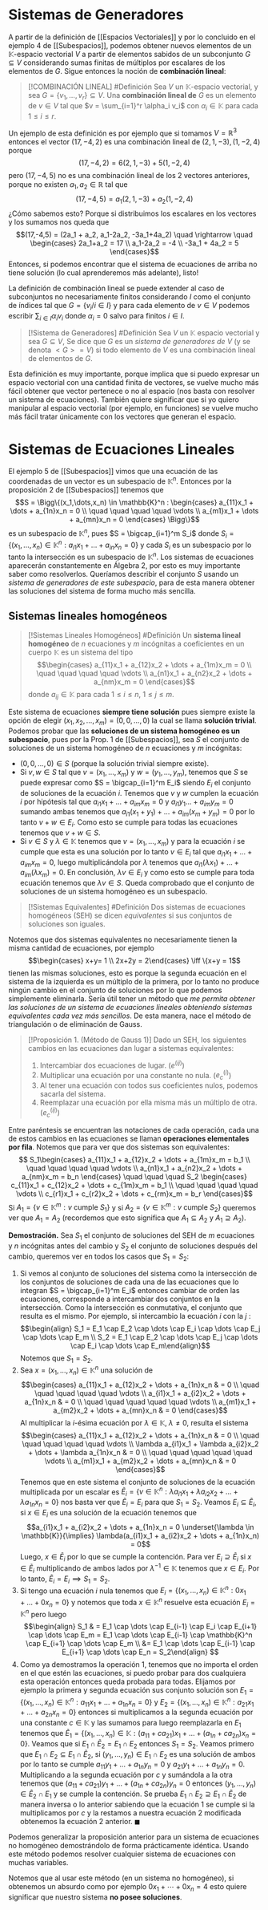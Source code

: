 # Sistemas de Generadores
A partir de la definición de [[Espacios Vectoriales]]  y por lo concluido en el ejemplo 4 de [[Subespacios]], podemos obtener nuevos elementos de un $\mathbb{K}$-espacio vectorial $V$ a partir de elementos sabidos de un subconjunto $G \subseteq V$ considerando sumas finitas de múltiplos por escalares de los elementos de $G$. Sigue entonces la noción de **combinación lineal**:

> [!COMBINACIÓN LINEAL]
> #Definición Sea $V$ un $\mathbb{K}$-espacio vectorial, y sea $G = \{v_1, \dots, v_r\} \subseteq V$. Una **combinación lineal de** $G$ es un elemento de $v \in V$ tal que $v = \sum_{i=1}^r \alpha_i v_i$ con $\alpha_i \in \mathbb{K}$ para cada $1 \leq i \leq r$. 

Un ejemplo de esta definición es por ejemplo que si tomamos $V = \mathbb{R}^3$ entonces el vector $(17,-4,2)$ es una combinación lineal de $(2,1,-3),(1,-2,4)$ porque 
$$(17,-4,2) = 6(2,1,-3) + 5(1,-2,4)$$
pero $(17,-4,5)$ no es una combinación lineal de los 2 vectores anteriores, porque no existen $a_1, a_2 \in \mathbb{R}$ tal que 
$$(17,-4,5) = a_1(2,1,-3) + a_2(1,-2,4)$$
¿Cómo sabemos esto? Porque si distribuimos los escalares en los vectores y los sumamos nos queda que 
$$(17,-4,5) = (2a_1 + a_2, a_1-2a_2, -3a_1+4a_2) \quad \rightarrow \quad \begin{cases} 2a_1+a_2 = 17 \\ a_1-2a_2 = -4 \\ -3a_1 + 4a_2 = 5 \end{cases}$$
Entonces, si podemos encontrar que el sistema de ecuaciones de arriba no tiene solución (lo cual aprenderemos más adelante), listo!

La definición de combinación lineal se puede extender al caso de subconjuntos no necesariamente finitos considerando $I$ como el conjunto de índices tal que $G = \{v_i / i \in I\}$ y para cada elemento de $v \in V$ podemos escribir $\sum_{i\in I} \alpha_i v_i$ donde $\alpha_i = 0$ salvo para finitos $i \in I$.

> [!Sistema de Generadores]
> #Definición Sea $V$ un $\mathbb{K}$ espacio vectorial y sea $G \subseteq V$, Se dice que $G$ es un _sistema de generadores de_ $V$ (y se denota $<G> = V$) si todo elemento de $V$ es una combinación lineal de elementos de $G$. 

Esta definición es muy importante, porque implica que si puedo expresar un espacio vectorial con una cantidad finita de vectores, se vuelve mucho más fácil obtener que vector pertenece o no al espacio (nos basta con resolver un sistema de ecuaciones). También quiere significar que si yo quiero manipular al espacio vectorial (por ejemplo, en funciones) se vuelve mucho más fácil tratar únicamente con los vectores que generan el espacio. 

# Sistemas de Ecuaciones Lineales
El ejemplo 5 de [[Subespacios]] vimos que una ecuación de las coordenadas de un vector es un subespacio de $\mathbb{K}^n$. Entonces por la proposición 2 de [[Subespacios]] tenemos que 
$$S = \Bigg\{(x_1,\dots,x_n) \in \mathbb{K}^n : \begin{cases} a_{11}x_1 + \dots + a_{1n}x_n = 0 \\ \quad \quad \quad \quad \vdots \\ a_{m1}x_1 + \dots + a_{mn}x_n = 0 \end{cases} \Bigg\}$$
es un subespacio de $\mathbb{K}^n$, pues $S = \bigcap_{i=1}^m S_i$ donde $S_i = \{(x_1,\dots, x_n) \in \mathbb{K}^n : a_{i1} x_1 + \dots + a_{in} x_n = 0\}$ y cada $S_i$ es un subespacio por lo tanto la intersección es un subespacio de $\mathbb{K}^n$. 
Los sistemas de ecuaciones aparecerán constantemente en Álgebra 2, por esto es muy importante saber como resolverlos. Queríamos describir el conjunto $S$ usando un _sistema de generadores de este subespacio_, para de esta manera obtener las soluciones del sistema de forma mucho más sencilla.

## Sistemas lineales homogéneos
> [!Sistemas Lineales Homogéneos]
> #Definición Un **sistema lineal homogéneo** de $n$ ecuaciones y $m$ incógnitas a coeficientes en un cuerpo $\mathbb{K}$ es un sistema del tipo 
>  $$\begin{cases} a_{11}x_1 + a_{12}x_2 + \dots + a_{1m}x_m = 0 \\ \quad \quad \quad \quad \vdots \\ a_{n1}x_1 + a_{n2}x_2 + \dots + a_{nm}x_m = 0 \end{cases}$$ donde $a_{ij} \in \mathbb{K}$ para cada $1 \leq i \leq n$, $1 \leq j \leq m$. 

Este sistema de ecuaciones **siempre tiene solución** pues siempre existe la opción de elegir $(x_1,x_2, \dots, x_m) = (0,0, \dots, 0)$ la cual se llama **solución trivial**. Podemos probar que las __soluciones de un sistema homogéneo es un subespacio__, pues por la Prop. 1 de [[Subespacios]], sea $S$ el conjunto de soluciones de un sistema homogéneo de $n$ ecuaciones y $m$ incógnitas: 
- $(0,0,\dots,0) \in S$ (porque la solución trivial siempre existe).
- Si $v,w \in S$ tal que $v = (x_1, \dots, x_m)$ y $w = (y_1, \dots, y_m)$, tenemos que $S$ se puede expresar como $S = \bigcap_{i=1}^m E_i$ siendo $E_i$ el conjunto de soluciones de la ecuación $i$. Tenemos que $v$ y $w$ cumplen la ecuación $i$ por hipótesis tal que $a_{i1}x_1 + \dots + a_{im}x_m = 0$ y $a_{i1}y_1 \dots + a_{im}y_m = 0$ sumando ambas tenemos que $a_{i1}(x_1 + y_1) + \dots + a_{im}(x_m + y_m) = 0$ por lo tanto $v+w \in E_i$. Como esto se cumple para todas las ecuaciones tenemos que $v+w \in S$.
- Si $v \in S$ y $\lambda \in \mathbb{K}$ tenemos que $v = (x_1, \dots, x_m)$ y para la ecuación $i$ se cumple que esta es una solución por lo tanto $v \in E_i$ tal que $a_{i1}x_1 + \dots + a_{im}x_m = 0$, luego multiplicándola por $\lambda$ tenemos que $a_{i1}(\lambda x_1) + \dots + a_{im}(\lambda x_m) = 0$. En conclusión, $\lambda v \in E_i$ y como esto se cumple para toda ecuación tenemos que $\lambda v \in S$. 
Queda comprobado que el conjunto de soluciones de un sistema homogéneo es un subespacio. 

> [!Sistemas Equivalentes]
> #Definición Dos sistemas de ecuaciones homogéneos (SEH) se dicen _equivalentes_ si sus conjuntos de soluciones son iguales.

Notemos que dos sistemas equivalentes no necesariamente tienen la misma cantidad de ecuaciones, por ejemplo 
$$\begin{cases} x+y= 1 \\ 2x+2y = 2\end{cases} \iff \{x+y = 1$$
tienen las mismas soluciones, esto es porque la segunda ecuación en el sistema de la izquierda es un múltiplo de la primera, por lo tanto no produce ningún cambio en el conjunto de soluciones por lo que podemos simplemente eliminarla.
Sería útil tener un método que _me permita obtener las soluciones de un sistema de ecuaciones lineales obteniendo sistemas equivalentes cada vez más sencillos_. De esta manera, nace el método de triangulación o de eliminación de Gauss. 

> [!Proposición 1. (Método de Gauss 1)]
> Dado un SEH, los siguientes cambios en las ecuaciones dan lugar a sistemas equivalentes:
> 1. Intercambiar dos ecuaciones de lugar. ($e^{(ij)}$)
> 2. Multiplicar una ecuación por una constante no nula. ($e_c^{(i)}$)
> 3. Al tener una ecuación con todos sus coeficientes nulos, podemos sacarla del sistema. 
> 4. Reemplazar una ecuación por ella misma más un múltiplo de otra. ($e_c^{(ij)}$)

Entre paréntesis se encuentran las notaciones de cada operación, cada una de estos cambios en las ecuaciones se llaman **operaciones elementales por fila**. 
Notemos que para ver que dos sistemas son equivalentes:
$$ S_1\begin{cases} 
a_{11}x_1 + a_{12}x_2 + \dots + a_{1m}x_m = b_1 \\ 
\quad \quad \quad \quad \vdots \\ 
a_{n1}x_1 + a_{n2}x_2 + \dots + a_{nm}x_m = b_n 
\end{cases} \quad \quad \quad S_2 \begin{cases} 
c_{11}x_1 + c_{12}x_2 + \dots + c_{1m}x_m = b_1 \\ 
\quad \quad \quad \quad \vdots \\ 
c_{r1}x_1 + c_{r2}x_2 + \dots + c_{rm}x_m = b_r
\end{cases}$$
Si $A_1 = \{v \in \mathbb{K}^m : v \text{ cumple } S_1\}$ y si $A_2 = \{v \in \mathbb{K}^m : v \text{ cumple } S_2\}$ queremos ver que $A_1 = A_2$ (recordemos que esto significa que $A_1 \subseteq A_2$ y $A_1 \supseteq A_2$). 

**Demostración.** Sea $S_1$ el conjunto de soluciones del SEH de $m$ ecuaciones y $n$ incógnitas antes del cambio y $S_2$ el conjunto de soluciones después del cambio, queremos ver en todos los casos que $S_1 = S_2$:
1. Si vemos al conjunto de soluciones del sistema como la intersección de los conjuntos de soluciones de cada una de las ecuaciones que lo integran $S = \bigcap_{i=1}^m E_i$ entonces cambiar de orden las ecuaciones, corresponde a intercambiar dos conjuntos en la intersección. Como la intersección es conmutativa, el conjunto que resulta es el mismo. Por ejemplo, si intercambio la ecuación $i$ con la $j$ : $$\begin{align} S_1 = E_1 \cap E_2 \cap \dots \cap E_i \cap \dots \cap E_j \cap \dots \cap E_m \\  S_2 = E_1 \cap E_2 \cap \dots \cap E_j \cap \dots \cap E_i \cap \dots \cap E_m\end{align}$$
	Notemos que $S_1 = S_2$.
2. Sea $x = (x_1, \dots, x_n) \in \mathbb{K}^n$ una solución de $$\begin{cases}  a_{11}x_1 + a_{12}x_2 + \dots + a_{1n}x_n & = 0 \\ \quad \quad \quad \quad \quad \vdots \\ a_{i1}x_1 + a_{i2}x_2 + \dots + a_{1n}x_n & = 0 \\ \quad \quad \quad \quad \quad \vdots \\ a_{m1}x_1 + a_{m2}x_2 + \dots + a_{mn}x_n & = 0 \end{cases}$$ Al multiplicar la $i$-ésima ecuación por $\lambda \in \mathbb{K}, \; \lambda \neq 0$, resulta el sistema $$\begin{cases}  a_{11}x_1 + a_{12}x_2 + \dots + a_{1n}x_n & = 0 \\ \quad \quad \quad \quad \quad \vdots \\ \lambda a_{i1}x_1 + \lambda a_{i2}x_2 + \dots + \lambda a_{1n}x_n & = 0 \\ \quad \quad \quad \quad \quad \vdots \\ a_{m1}x_1 + a_{m2}x_2 + \dots + a_{mn}x_n & = 0 \end{cases}$$ Tenemos que en este sistema el conjunto de soluciones de la ecuación multiplicada por un escalar es $\tilde{E}_i = \{v \in \mathbb{K}^n : \lambda a_{i1}x_1 + \lambda a_{i2}x_2 + \dots + \lambda a_{1n}x_n  = 0 \}$  nos basta ver que $\tilde{E}_i = E_i$ para que $S_1 = S_2$. Veamos $E_i \subseteq \tilde{E}_i$, si $x \in E_i$ es una solución de la ecuación tenemos que $$a_{i1}x_1 + a_{i2}x_2 + \dots + a_{1n}x_n  = 0 \underset{\lambda \in \mathbb{K}}{\implies} \lambda(a_{i1}x_1 + a_{i2}x_2 + \dots + a_{1n}x_n) = 0$$ Luego, $x \in \tilde{E}_i$ por lo que se cumple la contención. Para ver $E_i \supseteq \tilde{E}_i$ si $x \in \tilde{E}_i$ multiplicando de ambos lados por $\lambda^{-1} \in \mathbb{K}$ tenemos que $x \in E_i$. Por lo tanto, $\tilde{E}_i = E_i \implies S_1 = S_2$.
3. Si tengo una ecuación $i$ nula tenemos que $E_i = \{(x_1,\dots, x_n) \in \mathbb{K}^n : 0 x_1 + \dots + 0 x_n = 0\}$ y notemos que toda $x \in \mathbb{K}^n$ resuelve esta ecuación $E_i = \mathbb{K}^n$ pero luego $$\begin{align} S_1 & = E_1 \cap \dots \cap E_{i-1} \cap E_i \cap E_{i+1} \cap \dots \cap E_m = E_1 \cap \dots \cap E_{i-1} \cap \mathbb{K}^n \cap E_{i+1} \cap \dots \cap E_m \\ &= E_1 \cap \dots \cap E_{i-1} \cap E_{i+1} \cap \dots \cap E_n = S_2\end{align} $$
4. Como ya demostramos la operación 1, tenemos que no importa el orden en el que estén las ecuaciones, si puedo probar para dos cualquiera esta operación entonces queda probada para todas. Elijamos por ejemplo la primera y segunda ecuación sus conjunto solución son $E_1 = \{(x_1, \dots, x_n) \in \mathbb{K}^n : a_{11}x_1 + \dots + a_{1n}x_n = 0\}$ y $E_2 = \{(x_1, \dots, x_n) \in \mathbb{K}^n : a_{21}x_1 + \dots + a_{2n}x_n = 0\}$ entonces si multiplicamos a la segunda ecuación por una constante $c \in \mathbb{K}$ y las sumamos para luego reemplazarla en $E_1$ tenemos que $\tilde{E}_1 = \{(x_1, \dots, x_n) \in \mathbb{K} : (a_{11} + ca_{21})x_1 + \dots + (a_{1n}+ca_{2n})x_n = 0\}$. Veamos que si $E_1 \cap \tilde{E}_2 = E_1 \cap E_2$ entonces $S_1 = S_2$. 
	Veamos primero que $E_1 \cap E_2 \subseteq E_1 \cap \tilde{E}_2$, si $(y_1, \dots, y_n) \in E_1 \cap E_2$ es una solución de ambos por lo tanto se cumple $a_{11}y_1 + \dots + a_{1n}y_n = 0$ y $a_{21}y_1 + \dots + a_{1n}y_n = 0$. Multiplicando a la segunda ecuación por $c$ y sumándola a la otra tenemos que $(a_{11} + ca_{21})y_1 + \dots + (a_{1n}+ca_{2n})y_n = 0$ entonces $(y_1, \dots, y_n) \in \tilde{E}_2 \cap E_1$ y se cumple la contención. Se prueba $E_1 \cap E_2 \supseteq E_1 \cap \tilde{E}_2$ de manera inversa o lo anterior sabiendo que la ecuación 1 se cumple si la multiplicamos por $c$ y la restamos a nuestra ecuación 2 modificada obtenemos la ecuación 2 anterior. $\blacksquare$ 

Podemos generalizar la proposición anterior para un sistema de ecuaciones no homogéneo demostrándolo de forma prácticamente idéntica. Usando este método podemos resolver cualquier sistema de ecuaciones con muchas variables.

Notemos que al usar este método (en un sistema no homogéneo), si obtenemos un absurdo como por ejemplo $0x_1 + \cdots + 0x_n = 4$ esto quiere significar que nuestro sistema **no posee soluciones**. 
